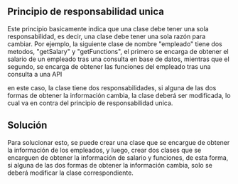## Principio de responsabilidad unica

Este principio basicamente indica que una clase debe tener una sola responsabilidad, es decir, una clase debe tener una sola razón para cambiar.
Por ejemplo, la siguiente clase de nombre "empleado" tiene dos metodos, "getSalary" y "getFunctions", el primero se encarga de obtener el salario de un empleado tras una consulta en base de datos, mientras que el segundo, se encarga de obtener las funciones del empleado tras una consulta a una API

en este caso, la clase tiene dos responsabilidades, si alguna de las dos formas de obtener la información cambia, la clase deberá ser modificada, lo cual va en contra del principio de responsabilidad unica.

## Solución

Para solucionar esto, se puede crear una clase que se encargue de obtener la información de los empleados, y luego, crear dos clases que se encarguen de obtener la información de salario y funciones, de esta forma, si alguna de las dos formas de obtener la información cambia, solo se deberá modificar la clase correspondiente.